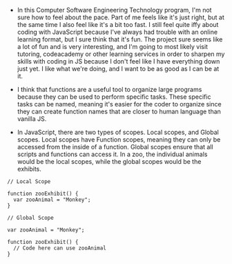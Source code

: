- In this Computer Software Engineering Technology program, I'm not sure how to feel about the pace. Part of me feels like it's just right, but at the same time I also feel like it's a bit too fast. I still feel quite iffy
about coding with JavaScript because I've always had trouble with an online learning format, but I sure think that it's fun. The project sure seems like a lot of fun and is very interesting, and I'm going to most likely visit tutoring,
codeacademy or other learning services in order to sharpen my skills with coding in JS because I don't feel like I have everything down just yet. I like what we're doing, and I want to be as good as I can be at it.

- I think that functions are a useful tool to organize large programs because they can be used to perform specific tasks. These specific tasks can be named, meaning
it's easier for the coder to organize since they can create function names that are closer to human language than vanilla JS.

- In JavaScript, there are two types of scopes. Local scopes, and Global scopes. Local scopes have Function scopes, meaning they can only be accessed from the inside of a function.
Global scopes ensure that all scripts and functions can access it. In a zoo, the individual animals would be the local scopes, while the global scopes would be the exhibits.

```
// Local Scope

function zooExhibit() {
  var zooAnimal = "Monkey";
}

// Global Scope

var zooAnimal = "Monkey";

function zooExhibit() {
  // Code here can use zooAnimal
}
```

